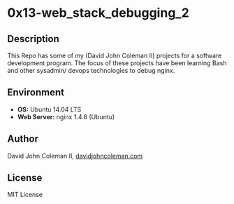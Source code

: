 # 0x13-web_stack_debugging_2

## Description

This Repo has some of my (David John Coleman II) projects for a software development program.
The focus of these projects have been learning Bash and other sysadmin/ devops
technologies to debug nginx.

## Environment

* __OS:__ Ubuntu 14.04 LTS
* __Web Server:__ nginx 1.4.6 (Ubuntu)

## Author

David John Coleman II, [davidjohncoleman.com](http://www.davidjohncoleman.com/)

## License

MIT License
